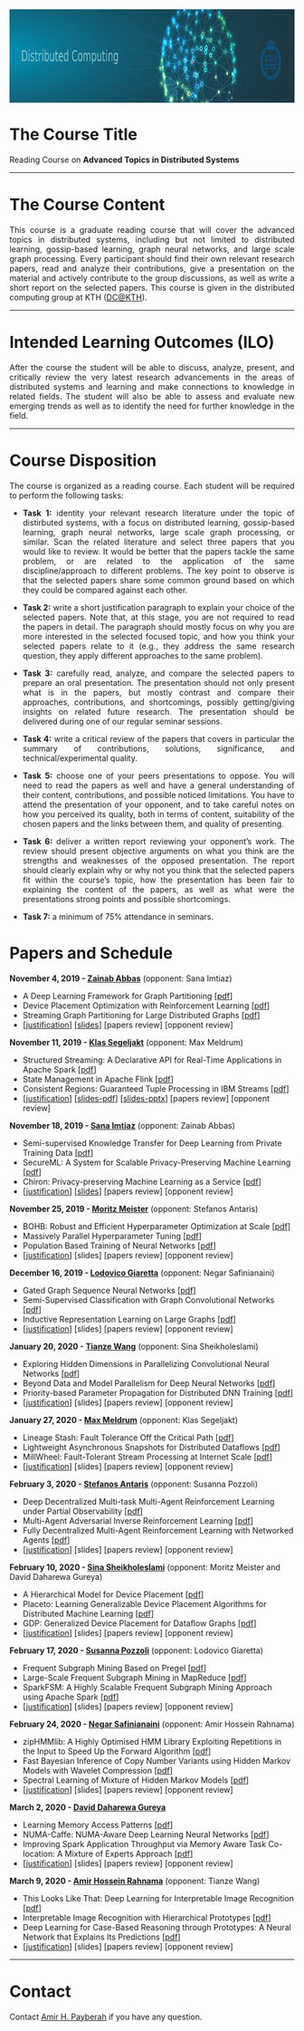 <center><a href="https://dcatkth.github.io/"><img src="research.jpg" width="1400" height="165" align="center"></a></center>

# The Course Title
Reading Course on **Advanced Topics in Distributed Systems**

---
# The Course Content
<p align="justify">
This course is a graduate reading course that will cover the advanced topics in distributed systems, including but not limited to distributed learning, gossip-based learning, graph neural networks, and large scale graph processing. Every participant should find their own relevant research papers, read and analyze their contributions, give a presentation on the material and actively contribute to the group discussions, as well as write a short report on the selected papers. This course is given in the distributed computing group at KTH (<a href="https://dcatkth.github.io/">DC@KTH</a>).
</p>

---
# Intended Learning Outcomes (ILO)
<p align="justify">
After the course the student will be able to discuss, analyze, present, and critically review the very latest research advancements in the areas of distributed systems and learning and make connections to knowledge in related fields. The student will also be able to assess and evaluate new emerging trends as well as to identify the need for further knowledge in the field.
</p>

---
# Course Disposition
<p align="justify">
The course is organized as a reading course. Each student will be required to perform the following tasks:
<ul>
<li><p align="justify"><b>Task 1:</b> identity your relevant research literature under the topic of distirbuted systems, with a focus on distributed learning, gossip-based learning, graph neural networks, large scale graph processing, or similar. Scan the related literature and select three papers that you would like to review. It would be better that the papers tackle the same problem, or are related to the application of the same discipline/approach to different problems. The key point to observe is that the selected papers share some common ground based on which they could be compared against each other.</p></li>
<li><p align="justify"><b>Task 2:</b> write a short justification paragraph to explain your choice of the selected papers. Note that, at this stage, you are not required to read the papers in detail. The paragraph should mostly focus on why you are more interested in the selected focused topic, and how you think your selected papers relate to it (e.g., they address the same research question, they apply different approaches to the same problem).</li>
<li><p align="justify"><b>Task 3:</b> carefully read, analyze, and compare the selected papers to prepare an oral presentation. The presentation should not only present what is in the papers, but mostly contrast and compare their approaches, contributions, and shortcomings, possibly getting/giving insights on related future research. The presentation should be delivered during one of our regular seminar sessions.</li>
<li><p align="justify"><b>Task 4:</b> write a critical review of the papers that covers in particular the summary of contributions, solutions, significance, and technical/experimental quality.</li>
<li><p align="justify"><b>Task 5:</b> choose one of your peers presentations to oppose. You will need to read the papers as well and have a general understanding of their content, contributions, and possible noticed limitations. You have to attend the presentation of your opponent, and to take careful notes on how you perceived its quality, both in terms of content, suitability of the chosen papers and the links between them, and quality of presenting.</li>
<li><p align="justify"><b>Task 6:</b> deliver a written report reviewing your opponent’s work. The review should present objective arguments on what you think are the strengths and weaknesses of the opposed presentation. The report should clearly explain why or why not you think that the selected papers fit within the course’s topic, how the presentation has been fair to explaining the content of the papers, as well as what were the presentations strong points and possible shortcomings.</li>
<li><p align="justify"><b>Task 7:</b> a minimum of 75% attendance in seminars.</li>
</ul>
</p>

# Papers and Schedule
**November 4, 2019 - <a href="mailto:zainabab@kth.se">Zainab Abbas</a>** (opponent: Sana Imtiaz)
* A Deep Learning Framework for Graph Partitioning [[pdf](/papers/A%20Deep%20Learning%20Framework%20for%20Graph%20Partitioning.pdf)]
* Device Placement Optimization with Reinforcement Learning [[pdf](/papers/Device%20Placement%20Optimization%20with%20Reinforcement%20Learning.pdf)]
* Streaming Graph Partitioning for Large Distributed Graphs [[pdf](/papers/Streaming%20Graph%20Partitioning%20for%20Large%20Distributed%20Graphs.pdf)]
* [[justification](/justification/zainab.txt)] [[slides](/slides/zainab_20191104.pdf)] [papers review] [opponent review]

**November 11, 2019 - <a href="mailto:klasseg@kth.se">Klas Segeljakt</a>** (opponent: Max Meldrum)
* Structured Streaming: A Declarative API for Real-Time Applications in Apache Spark [[pdf](/papers/Structured%20Streaming:%20A%20Declarative%20API%20for%20Real-Time%20Applications%20in%20Apache%20Spark.pdf)]
* State Management in Apache Flink [[pdf](/papers/State%20Management%20in%20Apache%20Flink.pdf)]
* Consistent Regions: Guaranteed Tuple Processing in IBM Streams [[pdf](/papers/Consistent%20Regions:%20Guaranteed%20Tuple%20Processing%20in%20IBM%20Streams.pdf)]
* [[justification](/justification/klas.txt)] [[slides-pdf](/slides/klas_20191111.pdf)] [[slides-pptx](/slides/klas_20191111.pptx)] [papers review] [opponent review]

**November 18, 2019 - <a href="mailto:sanaim@kth.se">Sana Imtiaz</a>** (opponent: Zainab Abbas)
* Semi-supervised Knowledge Transfer for Deep Learning from Private Training Data [[pdf](/papers/Semi-supervised%20Knowledge%20Transfer%20for%20Deep%20Learning%20from%20Private%20Training%20Data.pdf)]
* SecureML: A System for Scalable Privacy-Preserving Machine Learning [[pdf](/papers/SecureML:%20A%20System%20for%20Scalable%20Privacy-Preserving%20Machine%20Learning.pdf)]
* Chiron: Privacy-preserving Machine Learning as a Service [[pdf](/papers/Chiron:%20Privacy-preserving%20Machine%20Learning%20as%20a%20Service.pdf)]
* [[justification](/justification/sana.txt)] [[slides](/slides/sana_20191118.pdf)] [papers review] [opponent review]

**November 25, 2019 - <a href="mailto:moritz@logicalclocks.com">Moritz Meister</a>** (opponent: Stefanos Antaris)
* BOHB: Robust and Efficient Hyperparameter Optimization at Scale [[pdf](/papers/BOHB:%20Robust%20and%20Efficient%20Hyperparameter%20Optimization%20at%20Scale.pdf)]
* Massively Parallel Hyperparameter Tuning [[pdf](/papers/Massively%20Parallel%20Hyperparameter%20Tuning.pdf)]
* Population Based Training of Neural Networks [[pdf](/papers/Population%20Based%20Training%20of%20Neural%20Networks.pdf)]
* [[justification](/justification/moritz.txt)] [slides] [papers review] [opponent review]

**December 16, 2019 - <a href="mailto:lodovico@kth.se">Lodovico Giaretta</a>** (opponent: Negar Safinianaini)
* Gated Graph Sequence Neural Networks [[pdf](/papers/Gated%20Graph%20Sequence%20Neural%20Networks.pdf)]
* Semi-Supervised Classification with Graph Convolutional Networks [[pdf](/papers/Semi-Supervised%20Classification%20with%20Graph%20Convolutional%20Networks.pdf)]
* Inductive Representation Learning on Large Graphs [[pdf](/papers/Inductive%20Representation%20Learning%20on%20Large%20Graphs.pdf)]
* [[justification](/justification/lodovico.txt)] [slides] [papers review] [opponent review]

**January 20, 2020 - <a href="mailto:tianzew@kth.se">Tianze Wang</a>** (opponent: Sina Sheikholeslami)
* Exploring Hidden Dimensions in Parallelizing Convolutional Neural Networks [[pdf](/papers/Exploring%20Hidden%20Dimensions%20in%20Parallelizing%20Convolutional%20Neural%20Networks.pdf)]
* Beyond Data and Model Parallelism for Deep Neural Networks [[pdf](/papers/Beyond%20Data%20and%20Model%20Parallelism%20for%20Deep%20Neural%20Networks.pdf)]
* Priority-based Parameter Propagation for Distributed DNN Training [[pdf](/papers/Priority-based%20Parameter%20Propagation%20for%20Distributed%20DNN%20Training.pdf)]
* [[justification](/justification/tianze.txt)] [slides] [papers review] [opponent review]

**January 27, 2020 - <a href="mailto:mmeldrum@kth.se">Max Meldrum</a>** (opponent: Klas Segeljakt)
* Lineage Stash: Fault Tolerance Off the Critical Path [[pdf](/papers/Lineage%20Stash:%20Fault%20Tolerance%20Off%20the%20Critical%20Path.pdf)]
* Lightweight Asynchronous Snapshots for Distributed Dataflows [[pdf](/papers/Lightweight%20Asynchronous%20Snapshots%20for%20Distributed%20Dataflows.pdf)]
* MillWheel: Fault-Tolerant Stream Processing at Internet Scale [[pdf](/papers/MillWheel:%20Fault-Tolerant%20Stream%20Processing%20at%20Internet%20Scale.pdf)]
* [[justification](/justification/max.txt)] [slides] [papers review] [opponent review]

**February 3, 2020 - <a href="mailto:antaris@kth.se">Stefanos Antaris</a>** (opponent: Susanna Pozzoli)
* Deep Decentralized Multi-task Multi-Agent Reinforcement Learning under Partial Observability [[pdf](/papers/Deep%20Decentralized%20Multi-task%20Multi-Agent%20Reinforcement%20Learning%20under%20Partial%20Observability.pdf)]
* Multi-Agent Adversarial Inverse Reinforcement Learning [[pdf](/papers/Multi-Agent%20Adversarial%20Inverse%20Reinforcement%20Learning.pdf)]
* Fully Decentralized Multi-Agent Reinforcement Learning with Networked Agents [[pdf](/papers/Fully%20Decentralized%20Multi-Agent%20Reinforcement%20Learning%20with%20Networked%20Agents.pdf)]
* [[justification](/justification/stefanos.txt)] [slides] [papers review] [opponent review]

**February 10, 2020 - <a href="mailto:sinash@kth.se">Sina Sheikholeslami</a>** (opponent: Moritz Meister and David Daharewa Gureya)
* A Hierarchical Model for Device Placement [[pdf](/papers/A%20Hierarchical%20Model%20for%20Device%20Placement.pdf)]
* Placeto: Learning Generalizable Device Placement Algorithms for Distributed Machine Learning [[pdf](/papers/Placeto:%20Learning%20Generalizable%20Device%20Placement%20Algorithms%20for%20Distributed%20Machine%20Learning.pdf)]
* GDP: Generalized Device Placement for Dataflow Graphs [[pdf](/papers/GDP:%20Generalized%20Device%20Placement%20for%20Dataflow%20Graphs.pdf)]
* [[justification](/justification/sina.txt)] [slides] [papers review] [opponent review]

**February 17, 2020 - <a href="mailto:spozzoli@kth.se">Susanna Pozzoli</a>** (opponent: Lodovico Giaretta)
* Frequent Subgraph Mining Based on Pregel [[pdf](/papers/Frequent%20Subgraph%20Mining%20Based%20on%20Pregel.pdf)]
* Large-Scale Frequent Subgraph Mining in MapReduce [[pdf](/papers/Large-Scale%20Frequent%20Subgraph%20Mining%20in%20MapReduce.pdf)]
* SparkFSM: A Highly Scalable Frequent Subgraph Mining Approach using Apache Spark [[pdf](/papers/SparkFSM:%20A%20Highly%20Scalable%20Frequent%20Subgraph%20Mining%20Approach%20using%20Apache%20Spark.pdf)]
* [[justification](/justification/susanna.txt)] [slides] [papers review] [opponent review]

**February 24, 2020 - <a href="mailto:negars@kth.se">Negar Safinianaini</a>** (opponent: Amir Hossein Rahnama)
* zipHMMlib: A Highly Optimised HMM Library Exploiting Repetitions in the Input to Speed Up the Forward Algorithm [[pdf](https://github.com/dcatkth/readinggroup/blob/master/papers/zipHMMlib:%20A%20Highly%20Optimised%20HMM%20Library%20Exploiting%20Repetitions%20in%20the%20Input%20to%20Speed%20Up%20the%20Forward%20Algorithm.pdf)]
* Fast Bayesian Inference of Copy Number Variants using Hidden Markov Models with Wavelet Compression [[pdf](/papers/Fast%20Bayesian%20Inference%20of%20Copy%20Number%20Variants%20using%20Hidden%20Markov%20Models%20with%20Wavelet%20Compression.PDF)]
* Spectral Learning of Mixture of Hidden Markov Models [[pdf](/papers/Spectral%20Learning%20of%20Mixture%20of%20Hidden%20Markov%20Models.pdf)]
* [[justification](/justification/negar.txt)] [slides] [papers review] [opponent review]

**March 2, 2020 - <a href="mailto:daharewa@kth.se">David Daharewa Gureya</a>** 
* Learning Memory Access Patterns [[pdf](/papers/Learning%20Memory%20Access%20Patterns.pdf)]
* NUMA-Caffe: NUMA-Aware Deep Learning Neural Networks [[pdf](/papers/NUMA-Caffe:%20NUMA-Aware%20Deep%20Learning%20Neural%20Networks.pdf)]
* Improving Spark Application Throughput via Memory Aware Task Co-location: A Mixture of Experts Approach [[pdf](/papers/Improving%20Spark%20Application%20Throughput%20via%20Memory%20Aware%20Task%20Co-location:%20A%20Mixture%20of%20Experts%20Approach.pdf)]
* [[justification](/justification/david.txt)] [slides] [papers review] [opponent review]

**March 9, 2020 - <a href="mailto:arahnama@kth.se">Amir Hossein Rahnama</a>** (opponent: Tianze Wang)
* This Looks Like That: Deep Learning for Interpretable Image Recognition [[pdf](/papers/This%20Looks%20Like%20That:%20Deep%20Learning%20for%20Interpretable%20Image%20Recognition.pdf)]
* Interpretable Image Recognition with Hierarchical Prototypes [[pdf](/papers/Interpretable%20Image%20Recognition%20with%20Hierarchical%20Prototypes.pdf)]
* Deep Learning for Case-Based Reasoning through Prototypes: A Neural Network that Explains Its Predictions [[pdf](/papers/Deep%20Learning%20for%20Case-Based%20Reasoning%20through%20Prototypes:%20A%20Neural%20Network%20that%20Explains%20Its%20Predictions.pdf)]
* [[justification](/justification/amir.txt)] [slides] [papers review] [opponent review]

---
# Contact
Contact [Amir H. Payberah](https://payberah.github.io/) if you have any question.

<!--
# Enrollment
Those who are interested in registering for this course and gaining credits, please make sure to have your name on the following list before September 30, 2019: [link](https://docs.google.com/spreadsheets/d/1dLaYwNC9rXUTi-UcTtT_07dEMjo5xVUVvZ25G1v1Pz4/edit?usp=sharing)
-->
